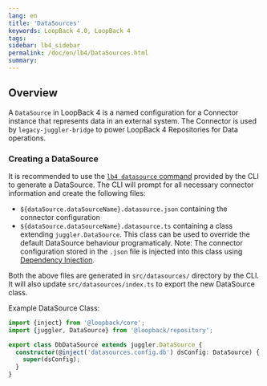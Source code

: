 ```yaml
---
lang: en
title: 'DataSources'
keywords: LoopBack 4.0, LoopBack 4
tags:
sidebar: lb4_sidebar
permalink: /doc/en/lb4/DataSources.html
summary:
---
```


## Overview

A `DataSource` in LoopBack 4 is a named configuration for a Connector instance
that represents data in an external system. The Connector is used by
`legacy-juggler-bridge` to power LoopBack 4 Repositories for Data operations.

### Creating a DataSource

It is recommended to use the [`lb4 datasource` command](DataSource-generator.md)
provided by the CLI to generate a DataSource. The CLI will prompt for all
necessary connector information and create the following files:

- `${dataSource.dataSourceName}.datasource.json` containing the connector
  configuration
- `${dataSource.dataSourceName}.datasource.ts` containing a class extending
  `juggler.DataSource`. This class can be used to override the default
  DataSource behaviour programaticaly. Note: The connector configuration stored
  in the `.json` file is injected into this class using
  [Dependency Injection](Dependency-injection.md).

Both the above files are generated in `src/datasources/` directory by the CLI.
It will also update `src/datasources/index.ts` to export the new DataSource
class.

Example DataSource Class:

```ts
import {inject} from '@loopback/core';
import {juggler, DataSource} from '@loopback/repository';

export class DbDataSource extends juggler.DataSource {
  constructor(@inject('datasources.config.db') dsConfig: DataSource) {
    super(dsConfig);
  }
}
```
